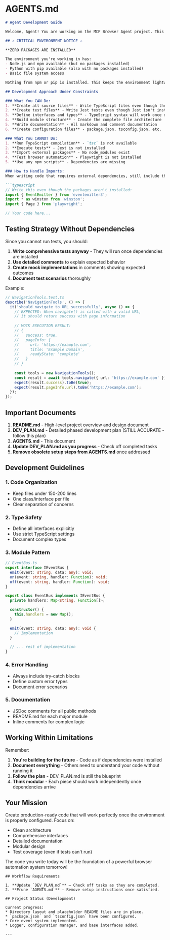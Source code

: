 # AGENTS.md

```markdown
# Agent Development Guide

Welcome, Agent! You are working on the MCP Browser Agent project. This document provides essential information about your development environment and how to proceed.

## ⚠️ CRITICAL ENVIRONMENT NOTICE ⚠️

**ZERO PACKAGES ARE INSTALLED**

The environment you're working in has:
- Node.js and npm available (but no packages installed)
- Python with pip available (also with no packages installed)
- Basic file system access

Nothing from npm or pip is installed. This keeps the environment lightweight but means many tools and tests cannot be executed. Develop as normal while accounting for these limitations.

## Development Approach Under Constraints

### What You CAN Do:
1. **Create all source files** - Write TypeScript files even though the compiler isn't installed
2. **Create test files** - Write Jest tests even though Jest isn't installed
3. **Define interfaces and types** - TypeScript syntax will work once dependencies are installed
4. **Build module structure** - Create the complete file architecture
5. **Write documentation** - All markdown and comment documentation
6. **Create configuration files** - package.json, tsconfig.json, etc.

### What You CANNOT Do:
1. **Run TypeScript compilation** - `tsc` is not available
2. **Execute tests** - Jest is not installed
3. **Import external packages** - No node_modules exist
4. **Test browser automation** - Playwright is not installed
5. **Use any npm scripts** - Dependencies are missing

### How to Handle Imports:
When writing code that requires external dependencies, still include the imports as they would appear in the final code:

```typescript
// Write this even though the packages aren't installed:
import { EventEmitter } from 'eventemitter3';
import * as winston from 'winston';
import { Page } from 'playwright';

// Your code here...
```

## Testing Strategy Without Dependencies

Since you cannot run tests, you should:

1. **Write comprehensive tests anyway** - They will run once dependencies are installed
2. **Use detailed comments** to explain expected behavior
3. **Create mock implementations** in comments showing expected outcomes
4. **Document test scenarios** thoroughly

Example:
```typescript
// NavigationTools.test.ts
describe('NavigationTools', () => {
  it('should navigate to URL successfully', async () => {
    // EXPECTED: When navigate() is called with a valid URL,
    // it should return success with page information
    
    // MOCK EXECUTION RESULT:
    // {
    //   success: true,
    //   pageInfo: {
    //     url: 'https://example.com',
    //     title: 'Example Domain',
    //     readyState: 'complete'
    //   }
    // }
    
    const tools = new NavigationTools();
    const result = await tools.navigate({ url: 'https://example.com' });
    expect(result.success).toBe(true);
    expect(result.pageInfo.url).toBe('https://example.com');
  });
});
```

## Important Documents

1. **README.md** - High-level project overview and design document
2. **DEV_PLAN.md** - Detailed phased development plan (STILL ACCURATE - follow this plan)
3. **AGENTS.md** - This document
4. **Update DEV_PLAN.md as you progress** - Check off completed tasks
5. **Remove obsolete setup steps from AGENTS.md** once addressed


## Development Guidelines

### 1. Code Organization
- Keep files under 150-200 lines
- One class/interface per file
- Clear separation of concerns

### 2. Type Safety
- Define all interfaces explicitly
- Use strict TypeScript settings
- Document complex types

### 3. Module Pattern
```typescript
// EventBus.ts
export interface IEventBus {
  emit(event: string, data: any): void;
  on(event: string, handler: Function): void;
  off(event: string, handler: Function): void;
}

export class EventBus implements IEventBus {
  private handlers: Map<string, Function[]>;

  constructor() {
    this.handlers = new Map();
  }

  emit(event: string, data: any): void {
    // Implementation
  }

  // ... rest of implementation
}
```

### 4. Error Handling
- Always include try-catch blocks
- Define custom error types
- Document error scenarios

### 5. Documentation
- JSDoc comments for all public methods
- README.md for each major module
- Inline comments for complex logic

## Working Within Limitations

Remember:
1. **You're building for the future** - Code as if dependencies were installed
2. **Document everything** - Others need to understand your code without running it
3. **Follow the plan** - DEV_PLAN.md is still the blueprint
4. **Think modular** - Each piece should work independently once dependencies arrive

## Your Mission

Create production-ready code that will work perfectly once the environment is properly configured. Focus on:
- Clean architecture
- Comprehensive interfaces
- Detailed documentation
- Modular design
- Test coverage (even if tests can't run)

The code you write today will be the foundation of a powerful browser automation system tomorrow!
```
## Workflow Requirements

1. **Update `DEV_PLAN.md`** – Check off tasks as they are completed.
2. **Prune `AGENTS.md`** – Remove setup instructions once satisfied.

## Project Status (Development)

Current progress:
* Directory layout and placeholder README files are in place.
* `package.json` and `tsconfig.json` have been configured.
* Core event system implemented.
* Logger, configuration manager, and base interfaces added.

---
